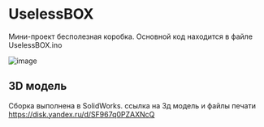 # UselessBOX

Мини-проект бесполезная коробка. Основной код находится в файле UselessBOX.ino

![image](https://github.com/artem-sann/UselessBOX/assets/73960471/14eadebd-8d93-4821-bf51-a1570f72c4aa)

## 3D модель

Сборка выполнена в SolidWorks. ссылка на 3д модель и файлы печати https://disk.yandex.ru/d/SF967q0PZAXNcQ
